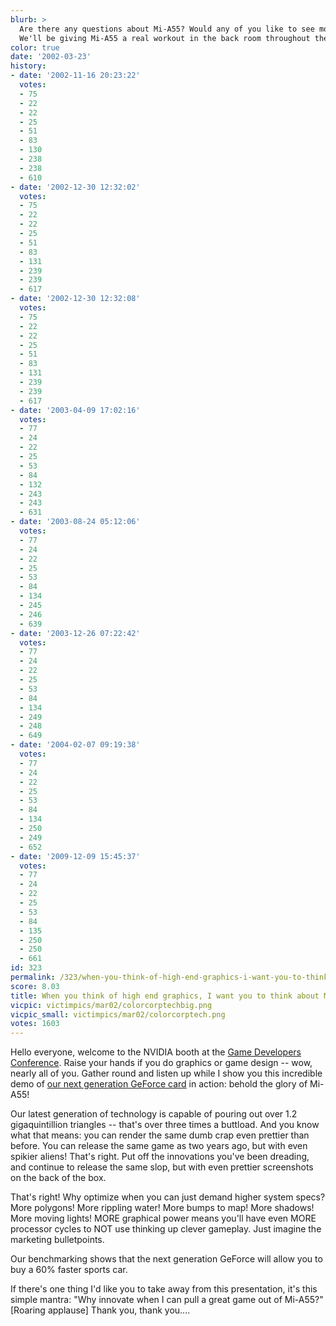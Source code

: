 ```yaml
---
blurb: >
  Are there any questions about Mi-A55? Would any of you like to see more of Mi-A55?
  We'll be giving Mi-A55 a real workout in the back room throughout the show.
color: true
date: '2002-03-23'
history:
- date: '2002-11-16 20:23:22'
  votes:
  - 75
  - 22
  - 22
  - 25
  - 51
  - 83
  - 130
  - 238
  - 238
  - 610
- date: '2002-12-30 12:32:02'
  votes:
  - 75
  - 22
  - 22
  - 25
  - 51
  - 83
  - 131
  - 239
  - 239
  - 617
- date: '2002-12-30 12:32:08'
  votes:
  - 75
  - 22
  - 22
  - 25
  - 51
  - 83
  - 131
  - 239
  - 239
  - 617
- date: '2003-04-09 17:02:16'
  votes:
  - 77
  - 24
  - 22
  - 25
  - 53
  - 84
  - 132
  - 243
  - 243
  - 631
- date: '2003-08-24 05:12:06'
  votes:
  - 77
  - 24
  - 22
  - 25
  - 53
  - 84
  - 134
  - 245
  - 246
  - 639
- date: '2003-12-26 07:22:42'
  votes:
  - 77
  - 24
  - 22
  - 25
  - 53
  - 84
  - 134
  - 249
  - 248
  - 649
- date: '2004-02-07 09:19:38'
  votes:
  - 77
  - 24
  - 22
  - 25
  - 53
  - 84
  - 134
  - 250
  - 249
  - 652
- date: '2009-12-09 15:45:37'
  votes:
  - 77
  - 24
  - 22
  - 25
  - 53
  - 84
  - 135
  - 250
  - 250
  - 661
id: 323
permalink: /323/when-you-think-of-high-end-graphics-i-want-you-to-think-about-mia55/
score: 8.03
title: When you think of high end graphics, I want you to think about Mi-A55.
vicpic: victimpics/mar02/colorcorptechbig.png
vicpic_small: victimpics/mar02/colorcorptech.png
votes: 1603
---
```


Hello everyone, welcome to the NVIDIA booth at the [Game Developers
Conference](http://web.archive.org/web/20020323000000/http://gamespy.com/gdc2002).
Raise your hands if you do graphics or game design -- wow, nearly all of
you. Gather round and listen up while I show you this incredible demo of
[our next generation GeForce card](@/victim/313.md) in action: behold
the glory of Mi-A55!

Our latest generation of technology is capable of pouring out over 1.2
gigaquintillion triangles -- that's over three times a buttload. And you
know what that means: you can render the same dumb crap even prettier
than before. You can release the same game as two years ago, but with
even spikier aliens! That's right. Put off the innovations you've been
dreading, and continue to release the same slop, but with even prettier
screenshots on the back of the box.

That's right! Why optimize when you can just demand higher system specs?
More polygons! More rippling water! More bumps to map! More shadows!
More moving lights! MORE graphical power means you'll have even MORE
processor cycles to NOT use thinking up clever gameplay. Just imagine
the marketing bulletpoints.

Our benchmarking shows that the next generation GeForce will allow you
to buy a 60% faster sports car.

If there's one thing I'd like you to take away from this presentation,
it's this simple mantra: "Why innovate when I can pull a great game out
of Mi-A55?" \[Roaring applause\] Thank you, thank you....